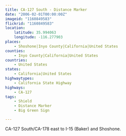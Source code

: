 ```yaml
---
title: CA-127 South - Distance Marker
date: "2006-02-01T00:00:00Z"
imageid: "1160849583"
flickrid: "1160849583"
location:
    latitude: 35.994063
    longitude: -116.277903
places:
    - Shoshone|Inyo County|California|United States
counties:
    - Inyo County|California|United States
countries:
    - United States
states:
    - California|United States
highwaytypes:
    - California State Highway
highways:
    - CA-127
tags:
    - Shield
    - Distance Marker
    - Big Green Sign

---
```

CA-127 South/CA-178 east to I-15 (Baker) and Shoshone.